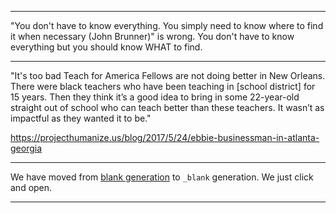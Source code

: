 ***

"You don't have to know everything. You simply need to know where to find it when necessary (John Brunner)" is wrong. You don't have to know everything but you should know WHAT to find.

***

"It's too bad Teach for America Fellows are not doing better in New Orleans. There were black teachers who have been teaching in [school district] for 15 years. Then they think it’s a good idea to bring in some 22-year-old straight out of school who can teach better than these teachers. It wasn’t as impactful as they wanted it to be."

https://projecthumanize.us/blog/2017/5/24/ebbie-businessman-in-atlanta-georgia


***
We have moved from [blank generation](https://en.wikipedia.org/wiki/The_Blank_Generation) to `_blank` generation.
We just click and open.

***
